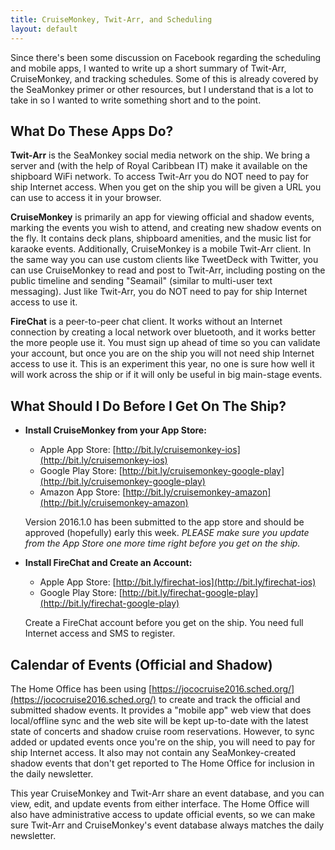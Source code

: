 ```yaml
---
title: CruiseMonkey, Twit-Arr, and Scheduling
layout: default
---
```


Since there's been some discussion on Facebook regarding the scheduling and mobile apps, I wanted to write up a short summary of Twit-Arr, CruiseMonkey, and tracking schedules.  Some of this is already covered by the SeaMonkey primer or other resources, but I understand that is a lot to take in so I wanted to write something short and to the point.

## What Do These Apps Do?

**Twit-Arr** is the SeaMonkey social media network on the ship.  We bring a server and (with the help of Royal Caribbean IT) make it available on the shipboard WiFi network.  To access Twit-Arr you do NOT need to pay for ship Internet access.  When you get on the ship you will be given a URL you can use to access it in your browser.

**CruiseMonkey** is primarily an app for viewing official and shadow events, marking the events you wish to attend, and creating new shadow events on the fly. It contains deck plans, shipboard amenities, and the music list for karaoke events.  Additionally, CruiseMonkey is a mobile Twit-Arr client.  In the same way you can use custom clients like TweetDeck with Twitter, you can use CruiseMonkey to read and post to Twit-Arr, including posting on the public timeline and sending "Seamail" (similar to multi-user text messaging).  Just like Twit-Arr, you do NOT need to pay for ship Internet access to use it.

**FireChat** is a peer-to-peer chat client.  It works without an Internet connection by creating a local network over bluetooth, and it works better the more people use it.  You must sign up ahead of time so you can validate your account, but once you are on the ship you will not need ship Internet access to use it.  This is an experiment this year, no one is sure how well it will work across the ship or if it will only be useful in big main-stage events.

## What Should I Do Before I Get On The Ship?

* **Install CruiseMonkey from your App Store:**
  * Apple App Store: [http://bit.ly/cruisemonkey-ios](http://bit.ly/cruisemonkey-ios)
  * Google Play Store: [http://bit.ly/cruisemonkey-google-play](http://bit.ly/cruisemonkey-google-play)
  * Amazon App Store: [http://bit.ly/cruisemonkey-amazon](http://bit.ly/cruisemonkey-amazon)

  Version 2016.1.0 has been submitted to the app store and should be approved (hopefully) early this week.  _PLEASE make sure you update from the App Store one more time right before you get on the ship._

* **Install FireChat and Create an Account:**
  * Apple App Store: [http://bit.ly/firechat-ios](http://bit.ly/firechat-ios)
  * Google Play Store: [http://bit.ly/firechat-google-play](http://bit.ly/firechat-google-play)

  Create a FireChat account before you get on the ship. You need full Internet access and SMS to register.

## Calendar of Events (Official and Shadow)

The Home Office has been using [https://jococruise2016.sched.org/](https://jococruise2016.sched.org/) to create and track the official and submitted shadow events.  It provides a "mobile app" web view that does local/offline sync and the web site will be kept up-to-date with the latest state of concerts and shadow cruise room reservations.  However, to sync added or updated events once you're on the ship, you will need to pay for ship Internet access.  It also may not contain any SeaMonkey-created shadow events that don't get reported to The Home Office for inclusion in the daily newsletter.

This year CruiseMonkey and Twit-Arr share an event database, and you can view, edit, and update events from either interface.  The Home Office will also have administrative access to update official events, so we can make sure Twit-Arr and CruiseMonkey's event database always matches the daily newsletter.

